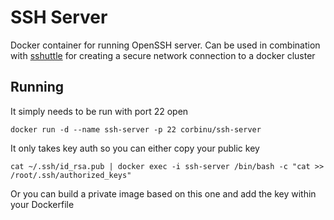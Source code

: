 # SSH Server

Docker container for running OpenSSH server. Can be used in combination with [sshuttle](https://github.com/sshuttle/sshuttle) for creating a secure network connection to a docker cluster

## Running

It simply needs to be run with port 22 open

```
docker run -d --name ssh-server -p 22 corbinu/ssh-server
```

It only takes key auth so you can either copy your public key

```
cat ~/.ssh/id_rsa.pub | docker exec -i ssh-server /bin/bash -c "cat >> /root/.ssh/authorized_keys"
```

Or you can build a private image based on this one and add the key within your Dockerfile